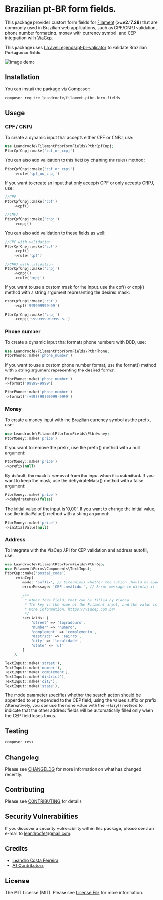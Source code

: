 # Brazilian pt-BR form fields.

This package provides custom form fields for [Filament](https://filamentphp.com/) (**>=v2.17.28**) that are commonly used in Brazilian web applications, such as CPF/CNPJ validation, phone number formatting, money with currency symbol, and CEP integration with [ViaCep](https://viacep.com.br).

This package uses [LaravelLegends/pt-br-validator](https://github.com/LaravelLegends/pt-br-validator) to validate Brazilian Portuguese fields.

![image demo](https://raw.githubusercontent.com/leandrocfe/filament-ptbr-form-fields/develop/screenshots/v1-example.png)

## Installation

You can install the package via Composer:

```bash
composer require leandrocfe/filament-ptbr-form-fields
```

## Usage

### CPF / CNPJ

To create a dynamic input that accepts either CPF or CNPJ, use:

```php
use Leandrocfe\FilamentPtbrFormFields\PtbrCpfCnpj;
PtbrCpfCnpj::make('cpf_or_cnpj')
```

You can also add validation to this field by chaining the rule() method:

```php
PtbrCpfCnpj::make('cpf_or_cnpj')
    ->rule('cpf_ou_cnpj')
```

If you want to create an input that only accepts CPF or only accepts CNPJ, use:

```php
//CPF
PtbrCpfCnpj::make('cpf')
    ->cpf()
```

```php
//CNPJ
PtbrCpfCnpj::make('cnpj')
    ->cnpj()
```

You can also add validation to these fields as well:

```php
//CPF with validation
PtbrCpfCnpj::make('cpf')
    ->cpf()
    ->rule('cpf')
```

```php
//CNPJ with validation
PtbrCpfCnpj::make('cnpj')
    ->cnpj()
    ->rule('cnpj')
```

If you want to use a custom mask for the input, use the cpf() or cnpj() method with a string argument representing the desired mask:

```php
PtbrCpfCnpj::make('cpf')
    ->cpf('999999999-99')
```

```php
PtbrCpfCnpj::make('cnpj')
    ->cnpj('99999999/9999-57')
```

### Phone number

To create a dynamic input that formats phone numbers with DDD, use:

```php
use Leandrocfe\FilamentPtbrFormFields\PtbrPhone;
PtbrPhone::make('phone_number')
```

If you want to use a custom phone number format, use the format() method with a string argument representing the desired format:

```php
PtbrPhone::make('phone_number')
->format('99999-9999')
```

```php
PtbrPhone::make('phone_number')
->format('(+99)(99)99999-9999')
```

### Money

To create a money input with the Brazilian currency symbol as the prefix, use:

```php
use Leandrocfe\FilamentPtbrFormFields\PtbrMoney;
PtbrMoney::make('price')
```

If you want to remove the prefix, use the prefix() method with a null argument:

```php
PtbrMoney::make('price')
->prefix(null)
```

By default, the mask is removed from the input when it is submitted. If you want to keep the mask, use the dehydrateMask() method with a false argument:

```php
PtbrMoney::make('price')
->dehydrateMask(false)
```

The initial value of the input is '0,00'. If you want to change the initial value, use the initialValue() method with a string argument:

```php
PtbrMoney::make('price')
->initialValue(null)
```

### Address

To integrate with the ViaCep API for CEP validation and address autofill, use:

```php
use Leandrocfe\FilamentPtbrFormFields\PtbrCep;
use Filament\Forms\Components\TextInput;
PtbrCep::make('postal_code')
    ->viaCep(
        mode: 'suffix', // Determines whether the action should be appended to (suffix) or prepended to (prefix) the cep field, or not included at all (none).
        errorMessage: 'CEP inválido.', // Error message to display if the CEP is invalid.

        /**
         * Other form fields that can be filled by ViaCep.
         * The key is the name of the Filament input, and the value is the ViaCep attribute that corresponds to it.
         * More information: https://viacep.com.br/
         */
        setFields: [
            'street' => 'logradouro',
            'number' => 'numero',
            'complement' => 'complemento',
            'district' => 'bairro',
            'city' => 'localidade',
            'state' => 'uf'
        ]
    ),

TextInput::make('street'),
TextInput::make('number'),
TextInput::make('complement'),
TextInput::make('district'),
TextInput::make('city'),
TextInput::make('state'),
```

The mode parameter specifies whether the search action should be appended to or prepended to the CEP field, using the values suffix or prefix. Alternatively, you can use the none value with the ->lazy() method to indicate that the other address fields will be automatically filled only when the CEP field loses focus.

## Testing

```bash
composer test
```

## Changelog

Please see [CHANGELOG](CHANGELOG.md) for more information on what has changed recently.

## Contributing

Please see [CONTRIBUTING](CONTRIBUTING.md) for details.

## Security Vulnerabilities

If you discover a security vulnerability within this package, please send an e-mail to <leandrocfe@gmail.com>.

## Credits

-   [Leandro Costa Ferreira](https://github.com/leandrocfe)
-   [All Contributors](../../contributors)

## License

The MIT License (MIT). Please see [License File](LICENSE.md) for more information.
